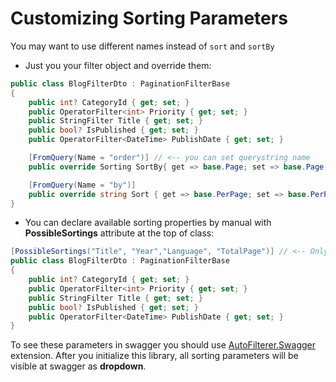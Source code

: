 # Customizing Sorting Parameters
You may want to use different names instead of `sort` and `sortBy`

- Just you your filter object and override them:
```csharp
public class BlogFilterDto : PaginationFilterBase
{
    public int? CategoryId { get; set; }
    public OperatorFilter<int> Priority { get; set; }
    public StringFilter Title { get; set; }
    public bool? IsPublished { get; set; }
    public OperatorFilter<DateTime> PublishDate { get; set; }

    [FromQuery(Name = "order")] // <-- you can set querystring name
    public override Sorting SortBy{ get => base.Page; set => base.Page = value; }

    [FromQuery(Name = "by")]
    public override string Sort { get => base.PerPage; set => base.PerPage = value; }
}
```

- You can declare available sorting properties by manual with **PossibleSortings** attribute at the top of class:

```csharp
[PossibleSortings("Title", "Year","Language", "TotalPage")] // <-- Only these 4 fields can be sorted.
public class BlogFilterDto : PaginationFilterBase
{
    public int? CategoryId { get; set; }
    public OperatorFilter<int> Priority { get; set; }
    public StringFilter Title { get; set; }
    public bool? IsPublished { get; set; }
    public OperatorFilter<DateTime> PublishDate { get; set; }
}
```

To see these parameters in swagger you should use [AutoFilterer.Swagger](https://github.com/enisn/AutoFilterer/wiki/Set-Up#swagger-documentation) extension. After you initialize this library, all sorting parameters will be visible at swagger as **dropdown**.